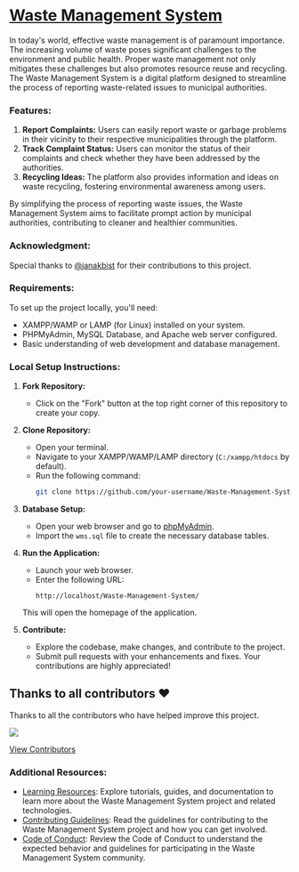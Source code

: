 # [Waste Management System](https://waste-managemnt-system.000webhostapp.com/)

In today's world, effective waste management is of paramount importance. The increasing volume of waste poses significant challenges to the environment and public health. Proper waste management not only mitigates these challenges but also promotes resource reuse and recycling. The Waste Management System is a digital platform designed to streamline the process of reporting waste-related issues to municipal authorities.

### Features:

1. **Report Complaints:** Users can easily report waste or garbage problems in their vicinity to their respective municipalities through the platform.
2. **Track Complaint Status:** Users can monitor the status of their complaints and check whether they have been addressed by the authorities.
3. **Recycling Ideas:** The platform also provides information and ideas on waste recycling, fostering environmental awareness among users.

By simplifying the process of reporting waste issues, the Waste Management System aims to facilitate prompt action by municipal authorities, contributing to cleaner and healthier communities.

### Acknowledgment:

Special thanks to [@janakbist](https://github.com/janakbist/) for their contributions to this project.

### Requirements:

To set up the project locally, you'll need:

- XAMPP/WAMP or LAMP (for Linux) installed on your system.
- PHPMyAdmin, MySQL Database, and Apache web server configured.
- Basic understanding of web development and database management.

### Local Setup Instructions:

1. **Fork Repository:**
   - Click on the "Fork" button at the top right corner of this repository to create your copy.

2. **Clone Repository:**
   - Open your terminal.
   - Navigate to your XAMPP/WAMP/LAMP directory (`C:/xampp/htdocs` by default).
   - Run the following command:
     ```bash
     git clone https://github.com/your-username/Waste-Management-System.git
     ```

3. **Database Setup:**
   - Open your web browser and go to [phpMyAdmin](http://localhost/phpmyadmin/).
   - Import the `wms.sql` file to create the necessary database tables.

4. **Run the Application:**
   - Launch your web browser.
   - Enter the following URL:
     ```
     http://localhost/Waste-Management-System/
     ```
   This will open the homepage of the application.

5. **Contribute:**
   - Explore the codebase, make changes, and contribute to the project.
   - Submit pull requests with your enhancements and fixes. Your contributions are highly appreciated!

## Thanks to all contributors ❤

Thanks to all the contributors who have helped improve this project. 

 <a href = "https://github.com/imlakshay08/waste-management-system/graphs/contributors">
   <img src = "https://contrib.rocks/image?repo=imlakshay08/waste-management-system"/>
 </a>
 
[View Contributors](https://github.com/imlakshay08/waste-management-system/graphs/contributors)

### Additional Resources:

- [Learning Resources](LEARN.md): Explore tutorials, guides, and documentation to learn more about the Waste Management System project and related technologies.
- [Contributing Guidelines](CONTRIBUTING.md): Read the guidelines for contributing to the Waste Management System project and how you can get involved.
- [Code of Conduct](CODE_OF_CONDUCT.md): Review the Code of Conduct to understand the expected behavior and guidelines for participating in the Waste Management System community.
